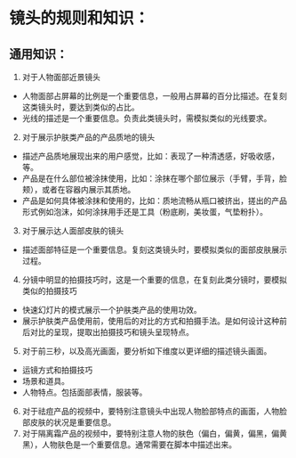 # 镜头的规则和知识：
## 通用知识：
1. 对于人物面部近景镜头
 - 人物面部占屏幕的比例是一个重要信息，一般用占屏幕的百分比描述。在复刻这类镜头时，要达到类似的占比。
 - 光线的描述是一个重要信息。负责此类镜头时，需模拟类似的光线要求。
2. 对于展示护肤类产品的产品质地的镜头
 - 描述产品质地展现出来的用户感觉，比如：表现了一种清透感，好吸收感，等。
 - 产品是在什么部位被涂抹使用，比如：涂抹在哪个部位展示（手臂，手背，脸颊），或者在容器内展示其质地。
 - 产品是如何具体被涂抹和使用的，比如：质地流畅从瓶口被挤出，搓出的产品形式例如泡沫，如何涂抹用手还是工具（粉底刷，美妆蛋，气垫粉扑）。
3. 对于展示达人面部皮肤的镜头
 - 描述面部特征是一个重要信息。复刻这类镜头时，要模拟类似的面部皮肤展示过程。
4. 分镜中明显的拍摄技巧时，这是一个重要的信息，在复刻此类分镜时，要模拟类似的拍摄技巧
 - 快速幻灯片的模式展示一个护肤类产品的使用功效。
 - 展示护肤类产品使用前，使用后的对比的方式和拍摄手法。是如何设计这种前后对比的呈现，提取出拍摄技巧和镜头呈现特点。
5. 对于前三秒，以及高光画面，要分析如下维度以更详细的描述镜头画面。
 - 运镜方式和拍摄技巧
 - 场景和道具。
 - 人物特点。包括面部表情，服装等。
6. 对于祛痘产品的视频中，要特别注意镜头中出现人物脸部特点的画面，人物脸部皮肤的状况是重要信息。
7. 对于隔离霜产品的视频中，要特别注意人物的肤色（偏白，偏黄，偏黑，偏黄黑），人物肤色是一个重要信息。通常需要在脚本中描述出来。
